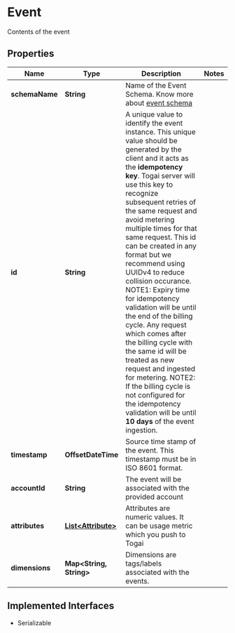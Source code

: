 

# Event

Contents of the event

## Properties

| Name | Type | Description | Notes |
|------------ | ------------- | ------------- | -------------|
|**schemaName** | **String** | Name of the Event Schema.  Know more about [event schema](https://docs.togai.com/docs/event-schemas)  |  |
|**id** | **String** | A unique value to identify the event instance. This unique value should be generated by the client and it acts as the **idempotency key**. Togai server will use this key to recognize subsequent retries of the same request and avoid metering multiple times for that same request. This id can be created in any format but we recommend using UUIDv4 to reduce collision occurance.    NOTE1: Expiry time for idempotency validation will be until the end of the billing cycle. Any request which comes after the billing cycle with the same id will be treated as new request and ingested for metering.   NOTE2: If the billing cycle is not configured for the idempotency validation will be until **10 days** of the event ingestion. |  |
|**timestamp** | **OffsetDateTime** | Source time stamp of the event. This timestamp must be in ISO 8601 format. |  |
|**accountId** | **String** | The event will be associated with the provided account |  |
|**attributes** | [**List&lt;Attribute&gt;**](Attribute.md) | Attributes are numeric values. It can be usage metric which you push to Togai |  |
|**dimensions** | **Map&lt;String, String&gt;** | Dimensions are tags/labels associated with the events. |  |


## Implemented Interfaces

* Serializable


